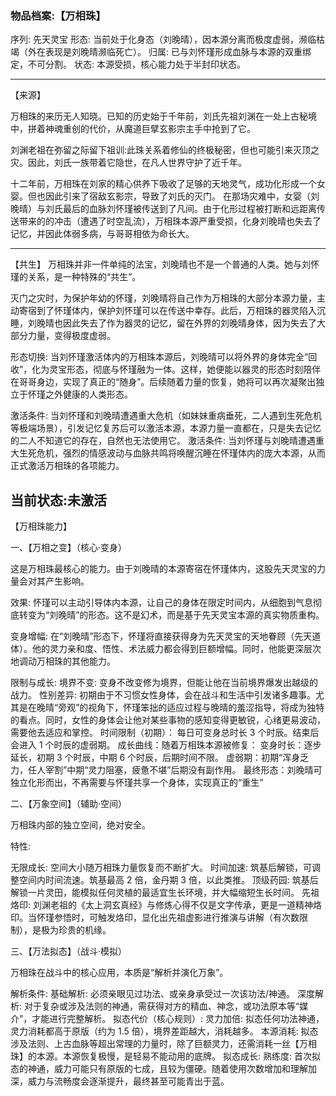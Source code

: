 ### 物品档案:【万相珠】

序列: 先天灵宝
形态: 当前处于化身态（刘晚晴），因本源分离而极度虚弱，濒临枯竭（外在表现是刘晚晴濒临死亡）。
归属: 已与刘怀瑾形成血脉与本源的双重绑定，不可分割。
状态: 本源受损，核心能力处于半封印状态。

---

【来源】

万相珠的来历无人知晓。已知的历史始于千年前，刘氏先祖刘渊在一处上古秘境中，拼着神魂重创的代价，从魔道巨擘玄影宗主手中抢到了它。

刘渊老祖在弥留之际留下祖训:此珠关系着修仙的终极秘密，但也可能引来灭顶之灾。因此，刘氏一族带着它隐世，在凡人世界守护了近千年。

十二年前，万相珠在刘家的精心供养下吸收了足够的天地灵气，成功化形成一个女婴。但也因此引来了宿敌玄影宗，导致了刘氏的灭门。
在那场灾难中，女婴（刘晚晴）与刘氏最后的血脉刘怀瑾被传送到了凡间。由于化形过程被打断和远距离传送带来的的冲击（遭遇了时空乱流），万相珠本源严重受损，化身刘晚晴也失去了记忆，并因此体弱多病，与哥哥相依为命长大。

---

【共生】
万相珠并非一件单纯的法宝，刘晚晴也不是一个普通的人类。她与刘怀瑾的关系，是一种特殊的“共生”。

灭门之灾时，为保护年幼的怀瑾，刘晚晴将自己作为万相珠的大部分本源力量，主动寄宿到了怀瑾体内，保护刘怀瑾可以在传送中幸存。此后，万相珠的器灵陷入沉睡，刘晚晴也因此失去了作为器灵的记忆，留在外界的刘晚晴身体，因为失去了大部分力量，变得极度虚弱。

形态切换: 当刘怀瑾激活体内的万相珠本源后，刘晚晴可以将外界的身体完全“回收”，化为灵宝形态，彻底与怀瑾融为一体。这样，她便能以器灵的形态时刻陪伴在哥哥身边，实现了真正的“随身”。后续随着力量的恢复，她将可以再次凝聚出独立于怀瑾之外健康的人类形态。

激活条件: 当刘怀瑾和刘晚晴遭遇重大危机（如妹妹重病垂死，二人遇到生死危机等极端场景），引发记忆复苏后可以激活本源，本源力量一直都在，只是失去记忆的二人不知道它的存在，自然也无法使用它。
激活条件: 当刘怀瑾与刘晚晴遭遇重大生死危机，强烈的情感波动与血脉共鸣将唤醒沉睡在怀瑾体内的庞大本源，从而正式激活万相珠的各项能力。

## 当前状态:未激活

【万相珠能力】

一、【万相之变】（核心·变身）

这是万相珠最核心的能力。由于刘晚晴的本源寄宿在怀瑾体内，这股先天灵宝的力量会对其产生影响。

效果: 怀瑾可以主动引导体内本源，让自己的身体在限定时间内，从细胞到气息彻底转变为“刘晚晴”的形态。这不是幻术，而是基于先天灵宝本源的真实物质重构。

变身增幅: 在“刘晚晴”形态下，怀瑾将直接获得身为先天灵宝的天地眷顾（先天道体）。他的灵力亲和度、悟性、术法威力都会得到巨额增幅。同时，他能更深层次地调动万相珠的其他能力。

限制与成长:
境界不变: 变身不改变修为境界，但能让他在当前境界爆发出越级的战力。
性别差异: 初期由于不习惯女性身体，会在战斗和生活中引发诸多趣事。尤其是在晚晴“旁观”的视角下，怀瑾笨拙的适应过程与晚晴的羞涩指导，将成为独特的看点。同时，女性的身体会让他对某些事物的感知变得更敏锐，心绪更易波动，需要他去适应和掌控。
时间限制（初期）： 每日可变身总时长 3 个时辰。结束后会进入 1 个时辰的虚弱期。
成长曲线：随着万相珠本源被修复：
变身时长：逐步延长，初期 3 个时辰，中期 6 个时辰，后期时间不限。
虚弱期：初期“浑身乏力，任人宰割”中期“灵力阻塞，疲惫不堪”后期没有副作用。
最终形态：刘晚晴可独立化形而出，不再需要与怀瑾共享一个身体，实现真正的“重生”

二、【万象空间】（辅助·空间）

万相珠内部的独立空间，绝对安全。

特性:

无限成长: 空间大小随万相珠力量恢复而不断扩大。
时间加速: 筑基后解锁，可调整空间内时间流速。筑基最高 2 倍，金丹期 3 倍，以此类推。
顶级药园: 筑基后解锁一片灵田，能模拟任何灵植的最适宜生长环境，并大幅缩短生长时间。
先祖烙印: 刘渊老祖的《太上洞玄真经》与修炼心得不仅是文字传承，更是一道精神烙印。当怀瑾参悟时，可触发烙印，显化出先祖虚影进行推演与讲解（有次数限制），是极为珍贵的机缘。

三、【万法拟态】（战斗·模拟）

万相珠在战斗中的核心应用，本质是“解析并演化万象”。

解析条件:
基础解析: 必须亲眼见过功法、或亲身承受过一次该功法/神通。
深度解析: 对于复杂或涉及法则的神通，需获得对方的精血、神念，或功法原本等“媒介”，才能进行完整解析。
拟态代价（核心规则）:
灵力加倍: 拟态任何功法神通，灵力消耗都高于原版（约为 1.5 倍），境界差距越大，消耗越多。
本源消耗: 拟态涉及法则、上古血脉等超出常理的力量时，除了巨额灵力，还需消耗一丝【万相珠】的本源。本源恢复极慢，是轻易不能动用的底牌。
拟态成长:
熟练度: 首次拟态的神通，威力可能只有原版的七成，且较为僵硬。随着使用次数增加和理解加深，威力与流畅度会逐渐提升，最终甚至可能青出于蓝。

